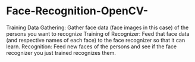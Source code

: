 # Face-Recognition-OpenCV-
Training Data Gathering: Gather face data (face images in this case) of the persons you want to recognize 
Training of Recognizer: Feed that face data (and respective names of each face) to the face recognizer so that it can learn. 
Recognition: Feed new faces of the persons and see if the face recognizer you just trained recognizes them.
